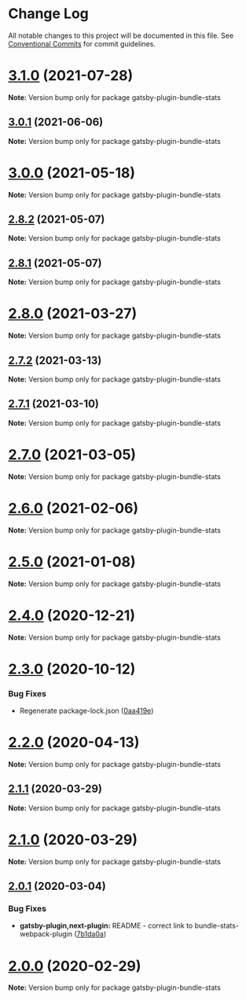 # Change Log

All notable changes to this project will be documented in this file.
See [Conventional Commits](https://conventionalcommits.org) for commit guidelines.

# [3.1.0](https://github.com/relative-ci/bundle-stats/compare/v3.0.1...v3.1.0) (2021-07-28)

**Note:** Version bump only for package gatsby-plugin-bundle-stats





## [3.0.1](https://github.com/relative-ci/bundle-stats/compare/v3.0.0...v3.0.1) (2021-06-06)

**Note:** Version bump only for package gatsby-plugin-bundle-stats





# [3.0.0](https://github.com/relative-ci/bundle-stats/compare/v2.8.2...v3.0.0) (2021-05-18)

**Note:** Version bump only for package gatsby-plugin-bundle-stats





## [2.8.2](https://github.com/relative-ci/bundle-stats/compare/v2.8.1...v2.8.2) (2021-05-07)

**Note:** Version bump only for package gatsby-plugin-bundle-stats





## [2.8.1](https://github.com/relative-ci/bundle-stats/compare/v2.8.0...v2.8.1) (2021-05-07)

**Note:** Version bump only for package gatsby-plugin-bundle-stats





# [2.8.0](https://github.com/relative-ci/bundle-stats/compare/v2.7.2...v2.8.0) (2021-03-27)

**Note:** Version bump only for package gatsby-plugin-bundle-stats





## [2.7.2](https://github.com/relative-ci/bundle-stats/compare/v2.7.1...v2.7.2) (2021-03-13)

**Note:** Version bump only for package gatsby-plugin-bundle-stats





## [2.7.1](https://github.com/relative-ci/bundle-stats/compare/v2.7.0...v2.7.1) (2021-03-10)

**Note:** Version bump only for package gatsby-plugin-bundle-stats





# [2.7.0](https://github.com/relative-ci/bundle-stats/compare/v2.6.0...v2.7.0) (2021-03-05)

**Note:** Version bump only for package gatsby-plugin-bundle-stats





# [2.6.0](https://github.com/relative-ci/bundle-stats/compare/v2.5.0...v2.6.0) (2021-02-06)

**Note:** Version bump only for package gatsby-plugin-bundle-stats





# [2.5.0](https://github.com/relative-ci/bundle-stats/compare/v2.4.0...v2.5.0) (2021-01-08)

**Note:** Version bump only for package gatsby-plugin-bundle-stats





# [2.4.0](https://github.com/relative-ci/bundle-stats/compare/v2.3.0...v2.4.0) (2020-12-21)

**Note:** Version bump only for package gatsby-plugin-bundle-stats





# [2.3.0](https://github.com/relative-ci/bundle-stats/compare/v2.2.0...v2.3.0) (2020-10-12)


### Bug Fixes

* Regenerate package-lock.json ([0aa419e](https://github.com/relative-ci/bundle-stats/commit/0aa419e29b93f9ebebf1b8b79838d9e52044c9ef))





# [2.2.0](https://github.com/relative-ci/bundle-stats/compare/v2.1.1...v2.2.0) (2020-04-13)

**Note:** Version bump only for package gatsby-plugin-bundle-stats





## [2.1.1](https://github.com/relative-ci/bundle-stats/compare/v2.1.0...v2.1.1) (2020-03-29)

**Note:** Version bump only for package gatsby-plugin-bundle-stats





# [2.1.0](https://github.com/relative-ci/bundle-stats/compare/v2.0.1...v2.1.0) (2020-03-29)

**Note:** Version bump only for package gatsby-plugin-bundle-stats





## [2.0.1](https://github.com/relative-ci/bundle-stats/compare/v2.0.0...v2.0.1) (2020-03-04)


### Bug Fixes

* **gatsby-plugin,next-plugin:** README - correct link to bundle-stats-webpack-plugin ([7b1da0a](https://github.com/relative-ci/bundle-stats/commit/7b1da0a02a9b130d7aa4d8b11d7d723fac2ab8de))





# [2.0.0](https://github.com/relative-ci/bundle-stats/compare/v2.0.0-rc.1...v2.0.0) (2020-02-29)

**Note:** Version bump only for package gatsby-plugin-bundle-stats

